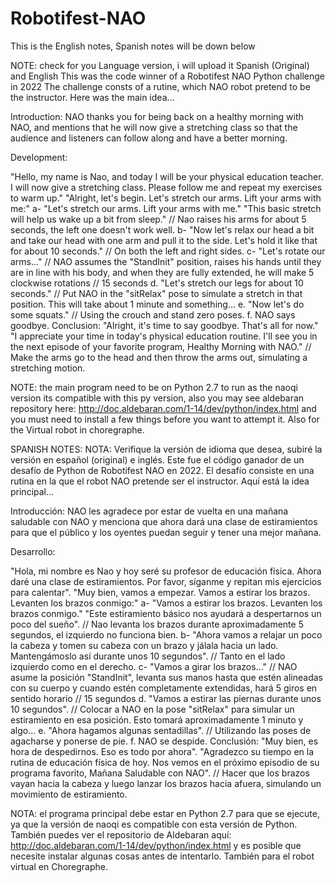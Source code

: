 # Robotifest-NAO
This is the English notes, Spanish notes will be down below

NOTE: check for you Language version, i will upload it Spanish (Original) and English
This was the code winner of a Robotifest NAO Python challenge in 2022
The challenge consts of a rutine, which NAO robot pretend to be the instructor.
Here was the main idea...

Introduction:
NAO thanks you for being back on a healthy morning with NAO, and mentions that he will now give a stretching class so that the audience and listeners can follow along and have a better morning.

Development:

"Hello, my name is Nao, and today I will be your physical education teacher. I will now give a stretching class. Please follow me and repeat my exercises to warm up."
"Alright, let's begin. Let's stretch our arms. Lift your arms with me:"
a- "Let's stretch our arms. Lift your arms with me."
"This basic stretch will help us wake up a bit from sleep."
// Nao raises his arms for about 5 seconds, the left one doesn't work well.
b- "Now let's relax our head a bit and take our head with one arm and pull it to the side. Let's hold it like that for about 10 seconds."
// On both the left and right sides.
c- "Let's rotate our arms..."
// NAO assumes the "StandInit" position, raises his hands until they are in line with his body, and when they are fully extended, he will make 5 clockwise rotations // 15 seconds
d. "Let's stretch our legs for about 10 seconds."
// Put NAO in the "sitRelax" pose to simulate a stretch in that position. This will take about 1 minute and something...
e. "Now let's do some squats."
// Using the crouch and stand zero poses.
f. NAO says goodbye.
Conclusion:
"Alright, it's time to say goodbye. That's all for now."
"I appreciate your time in today's physical education routine. I'll see you in the next episode of your favorite program, Healthy Morning with NAO."
// Make the arms go to the head and then throw the arms out, simulating a stretching motion.

NOTE: the main program need to be on Python 2.7 to run as the naoqi version its compatible with this py version, also you may see aldebaran repository here: 
http://doc.aldebaran.com/1-14/dev/python/index.html
and you must need to install a few things before you want to attempt it. Also for the Virtual robot in choregraphe.

SPANISH NOTES:
NOTA: Verifique la versión de idioma que desea, subiré la versión en español (original) e inglés. Este fue el código ganador de un desafío de Python de Robotifest NAO en 2022. El desafío consiste en una rutina en la que el robot NAO pretende ser el instructor. Aquí está la idea principal...

Introducción: NAO les agradece por estar de vuelta en una mañana saludable con NAO y menciona que ahora dará una clase de estiramientos para que el público y los oyentes puedan seguir y tener una mejor mañana.

Desarrollo:

"Hola, mi nombre es Nao y hoy seré su profesor de educación física. Ahora daré una clase de estiramientos. Por favor, síganme y repitan mis ejercicios para calentar". "Muy bien, vamos a empezar. Vamos a estirar los brazos. Levanten los brazos conmigo:" a- "Vamos a estirar los brazos. Levanten los brazos conmigo." "Este estiramiento básico nos ayudará a despertarnos un poco del sueño". // Nao levanta los brazos durante aproximadamente 5 segundos, el izquierdo no funciona bien. b- "Ahora vamos a relajar un poco la cabeza y tomen su cabeza con un brazo y jálala hacia un lado. Mantengámoslo así durante unos 10 segundos". // Tanto en el lado izquierdo como en el derecho. c- "Vamos a girar los brazos..." // NAO asume la posición "StandInit", levanta sus manos hasta que estén alineadas con su cuerpo y cuando estén completamente extendidas, hará 5 giros en sentido horario // 15 segundos d. "Vamos a estirar las piernas durante unos 10 segundos". // Colocar a NAO en la pose "sitRelax" para simular un estiramiento en esa posición. Esto tomará aproximadamente 1 minuto y algo... e. "Ahora hagamos algunas sentadillas". // Utilizando las poses de agacharse y ponerse de pie. f. NAO se despide. Conclusión: "Muy bien, es hora de despedirnos. Eso es todo por ahora". "Agradezco su tiempo en la rutina de educación física de hoy. Nos vemos en el próximo episodio de su programa favorito, Mañana Saludable con NAO". // Hacer que los brazos vayan hacia la cabeza y luego lanzar los brazos hacia afuera, simulando un movimiento de estiramiento.

NOTA: el programa principal debe estar en Python 2.7 para que se ejecute, ya que la versión de naoqi es compatible con esta versión de Python. También puedes ver el repositorio de Aldebaran aquí: http://doc.aldebaran.com/1-14/dev/python/index.html y es posible que necesite instalar algunas cosas antes de intentarlo. También para el robot virtual en Choregraphe.
